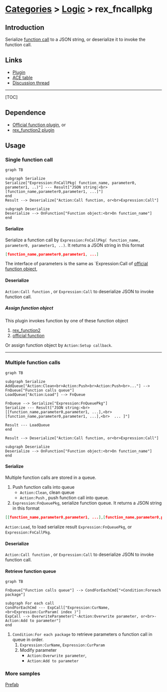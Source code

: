 # [Categories](categories.index.html) > [Logic](logic.index.html) > rex_fncallpkg

## Introduction

Serialize [function call](https://www.scirra.com/manual/149/function) to a JSON string, or deserialize it to invoke the function call.

## Links

- [Plugin](https://rexrainbow.github.io/C2RexDoc/repo/rex_fncallpkg.7z)
- [ACE table](https://rexrainbow.github.io/C2RexDoc/c2rexpluginsACE/plugin_rex_fncallpkg.html)
- [Discussion thread](https://www.scirra.com/forum/plugin-rex-fncallpkg_t106856)

----

[TOC]

## Dependence

- [Official function plugin](https://www.scirra.com/manual/149/function), or 
- [rex_function2 plugin](rex_function2.html)



## Usage

### Single function call

```mermaid
graph TB

subgraph Serialize
Serialize["Expression:FnCallPkg( function_name, parameter0, parameter1, ..)"] --- Result["JSON string:<br>[function_name,parameter0,parameter1, ...]"]
end
Result --> Deserialize["Action:Call function, or<br>Expression:Call"]

subgraph Deserialize
Deserialize --> OnFunction["Function object:<br>On function_name"]
end
```

#### Serialize

Serialize a function call by `Expression:FnCallPkg( function_name, parameter0, parameter1, ..)`. It returns a JSON string in this format

```json
[function_name,parameter0,parameter1, ...]
```

The interface of parameters is the same as `Expression:Call of [official function object](https://www.scirra.com/manual/149/function),

#### Deserialize

`Action:Call function` , or `Expression:Call` to deserialize JSON to invoke function call.

##### Assign function object

This plugin invokes function by one of these function object

1. [rex_function2](rex_function2.html)
2. [official function](https://www.scirra.com/manual/149/function)

Or assign function object by `Action:Setup callback`.

----

### Multiple function calls

```mermaid
graph TB

subgraph Serialize
AddQueue["Action:Clean<br>Action:Push<br>Action:Push<br>..."] --> FnQueue["Function calls queue"]
LoadQueue["Action:Load"] --> FnQueue

FnQueue --> Serialize["Expression:FnQueuePkg"]
Serialize --- Result["JSON string:<br>[[function_name,parameter0,parameter1, ...],<br>[function_name,parameter0,parameter1, ...],<br>  ... ]"]

Result --- LoadQueue
end

Result --> Deserialize["Action:Call function, or<br>Expression:Call"]

subgraph Deserialize
Deserialize --> OnFunction["Function object:<br>On function_name"]
end
```



#### Serialize

Multiple function calls are stored in a queue.

1. Push function calls into queue
   - `Action:Clean`, clean queue
   - `Action:Push` , push function call into queue.
2. `Expression:FnQueuePkg`, serialize function queue. It returns a JSON string in this format

```json
[[function_name,parameter0,parameter1, ...],[function_name,parameter0,parameter1, ...],...]
```

`Action:Load`, to load serialize result  `Expression:FnQueuePkg`, or `Expression:FnCallPkg`.

#### Deserialize

`Action:Call function` , or `Expression:Call` to deserialize JSON to invoke function call.

#### Retrieve function queue

```mermaid
graph TB

FnQueue["Function calls queue"] --> CondForEachCmd["+Condition:Foreach package"]

subgraph For each call
CondForEachCmd --- ExpCall["Expression:CurName,<br>Expression:CurParam( index )"]
ExpCall --> OverwriteParameter["-Action:Overwrite parameter, or<br>-Action:Add to parameter"]
end
```

1. `Condition:For each package` to retrieve parameters o function call in queue in order. 
   1. `Expression:CurName`, `Expression:CurParam`
   2. Modify parameter
      - `Action:Overwrite parameter`, 
      - `Action:Add to parameter`

### More samples

[Prefab](https://1drv.ms/u/s!Am5HlOzVf0kHk2gJq8tK7w5ZWPVf)

